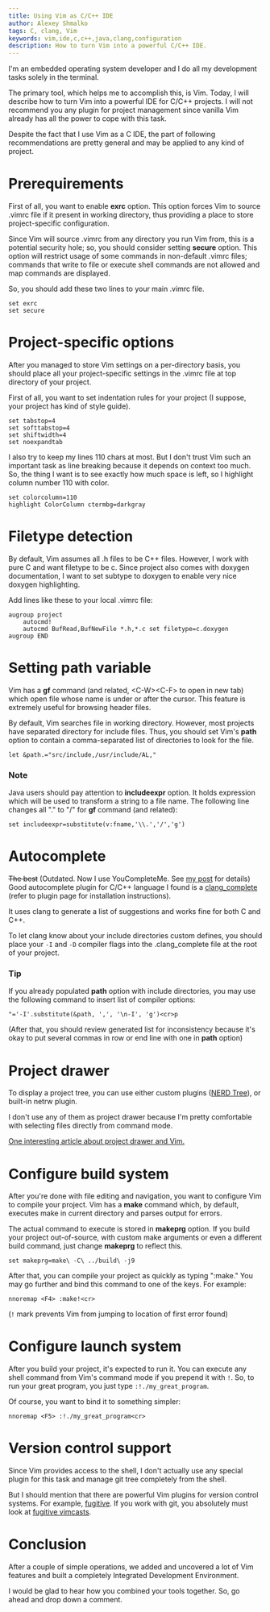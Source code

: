 ```yaml
---
title: Using Vim as C/C++ IDE
author: Alexey Shmalko
tags: C, clang, Vim
keywords: vim,ide,c,c++,java,clang,configuration
description: How to turn Vim into a powerful C/C++ IDE.
---
```


I'm an embedded operating system developer and I do all my development tasks solely in the terminal. 

The primary tool, which helps me to accomplish this, is Vim. Today, I will describe how to turn Vim into a powerful IDE for C/C++ projects. I will not recommend you any plugin for project management since vanilla Vim already has all the power to cope with this task.

Despite the fact that I use Vim as a C IDE, the part of following recommendations are pretty general and may be applied to any kind of project.

<!--more-->

# Prerequirements #
First of all, you want to enable <b>exrc</b> option. This option forces Vim to source .vimrc file if it present in working directory, thus providing a place to store project-specific configuration.

Since Vim will source .vimrc from any directory you run Vim from, this is a potential security hole; so, you should consider setting <b>secure</b> option. This option will restrict usage of some commands in non-default .vimrc files; commands that write to file or execute shell commands are not allowed and map commands are displayed.

So, you should add these two lines to your main .vimrc file.

	set exrc
	set secure

# Project-specific options #
After you managed to store Vim settings on a per-directory basis, you should place all your project-specific settings in the .vimrc file at top directory of your project.

First of all, you want to set indentation rules for your project (I suppose, your project has kind of style guide).
	
	set tabstop=4
	set softtabstop=4
	set shiftwidth=4
	set noexpandtab

I also try to keep my lines 110 chars at most. But I don't trust Vim such an important task as line breaking because it depends on context too much. So, the thing I want is to see exactly how much space is left, so I highlight column number 110 with color.

	set colorcolumn=110
	highlight ColorColumn ctermbg=darkgray

# Filetype detection #
By default, Vim assumes all .h files to be C++ files. However, I work with pure C and want filetype to be c. Since project also comes with doxygen documentation, I want to set subtype to doxygen to enable very nice doxygen highlighting.

Add lines like these to your local .vimrc file:

```
augroup project
    autocmd!
    autocmd BufRead,BufNewFile *.h,*.c set filetype=c.doxygen
augroup END
```

# Setting path variable #
Vim has a <b>gf</b> command (and related, \<C-W>\<C-F> to open in new tab) which open file whose name is under or after the cursor. This feature is extremely useful for browsing header files.

By default, Vim searches file in working directory. However, most projects have separated directory for include files. Thus, you should set Vim's <b>path</b> option to contain a comma-separated list of directories to look for the file.

	let &path.="src/include,/usr/include/AL,"

### Note ###
Java users should pay attention to <b>includeexpr</b> option. It holds expression which will be used to transform a string to a file name. The following line changes all "." to "/" for <b>gf</b> command (and related):

	set includeexpr=substitute(v:fname,'\\.','/','g')

# Autocomplete #
~~The best~~ (Outdated. Now I use YouCompleteMe. See [my post](/2014/youcompleteme-ultimate-autocomplete-plugin-for-vim/) for details) Good autocomplete plugin for C/C++ language I found is a [clang\_complete](https://github.com/Rip-Rip/clang_complete) (refer to plugin page for installation instructions).

It uses clang to generate a list of suggestions and works fine for both C and C++.

To let clang know about your include directories custom defines, you should place your `-I` and `-D` compiler flags into the .clang_complete file at the root of your project.

### Tip ###
If you already populated <b>path</b> option with include directories, you may use the following command to insert list of compiler options:

	"='-I'.substitute(&path, ',', '\n-I', 'g')<cr>p

(After that, you should review generated list for inconsistency because it's okay to put several commas in row or end line with one in <b>path</b> option)

# Project drawer #
To display a project tree, you can use either custom plugins ([NERD Tree](https://github.com/scrooloose/nerdtree)), or built-in netrw plugin.

I don't use any of them as project drawer because I'm pretty comfortable with selecting files directly from command mode.

[One interesting article about project drawer and Vim.](http://vimcasts.org/blog/2013/01/oil-and-vinegar-split-windows-and-project-drawer/)

# Configure build system #
After you're done with file editing and navigation, you want to configure Vim to compile your project. Vim has a <b>make</b> command which, by default, executes make in current directory and parses output for errors.

The actual command to execute is stored in <b>makeprg</b> option. If you build your project out-of-source, with custom make arguments or even a different build command, just change <b>makeprg</b> to reflect this.

	set makeprg=make\ -C\ ../build\ -j9

After that, you can compile your project as quickly as typing ":make." You may go further and bind this command to one of the keys. For example:

	nnoremap <F4> :make!<cr>

(`!` mark prevents Vim from jumping to location of first error found)

# Configure launch system #
After you build your project, it's expected to run it. You can execute any shell command from Vim's command mode if you prepend it with `!`. So, to run your great program, you just type `:!./my_great_program`.

Of course, you want to bind it to something simpler:

	nnoremap <F5> :!./my_great_program<cr>

# Version control support #
Since Vim provides access to the shell, I don't actually use any special plugin for this task and manage git tree completely from the shell.

But I should mention that there are powerful Vim plugins for version control systems. For example, [fugitive](https://github.com/tpope/vim-fugitive). If you work with git, you absolutely must look at [fugitive vimcasts](http://vimcasts.org/episodes/fugitive-vim---a-complement-to-command-line-git/).

# Conclusion #
After a couple of simple operations, we added and uncovered a lot of Vim features and built a completely Integrated Development Environment.

I would be glad to hear how you combined your tools together. So, go ahead and drop down a comment.
